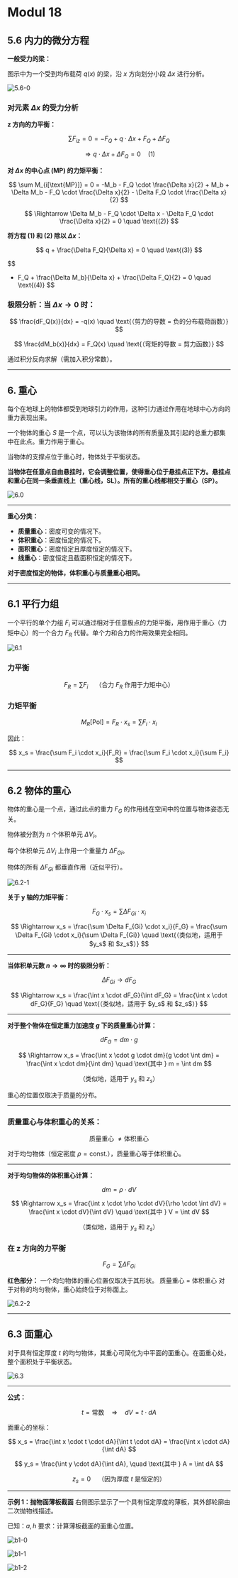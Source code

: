 # Modul 18

## 5.6 内力的微分方程

**一般受力的梁：**

图示中为一个受到均布载荷 $q(x)$ 的梁，沿 $x$ 方向划分小段 $\Delta x$ 进行分析。

![5.6-0](./subjects/Statik/modul-018/imgs/5.6-0.png)

### 对元素 $\Delta x$ 的受力分析

**z 方向的力平衡：**

$$
\sum F_{iz} = 0 = -F_Q + q \cdot \Delta x + F_Q + \Delta F_Q
$$

$$
\Rightarrow q \cdot \Delta x + \Delta F_Q = 0 \quad \text{(1)}
$$

**对 $\Delta x$ 的中心点 (MP) 的力矩平衡：**

$$
\sum M_{i[\text{MP}]} = 0 = -M_b - F_Q \cdot \frac{\Delta x}{2} + M_b + \Delta M_b - F_Q \cdot \frac{\Delta x}{2} - \Delta F_Q \cdot \frac{\Delta x}{2}
$$

$$
\Rightarrow \Delta M_b - F_Q \cdot \Delta x - \Delta F_Q \cdot \frac{\Delta x}{2} = 0 \quad \text{(2)}
$$

**将方程 (1) 和 (2) 除以 $\Delta x$：**

$$
q + \frac{\Delta F_Q}{\Delta x} = 0 \quad \text{(3)}
$$

$$
- F_Q + \frac{\Delta M_b}{\Delta x} + \frac{\Delta F_Q}{2} = 0 \quad \text{(4)}
$$

### **极限分析：当 $\Delta x \to 0$ 时：**

$$
\frac{dF_Q(x)}{dx} = -q(x) \quad \text{（剪力的导数 = 负的分布载荷函数）}
$$

$$
\frac{dM_b(x)}{dx} = F_Q(x) \quad \text{（弯矩的导数 = 剪力函数）}
$$

通过积分反向求解（需加入积分常数）。

---

## 6. 重心

每个在地球上的物体都受到地球引力的作用，这种引力通过作用在地球中心方向的重力表现出来。

一个物体的重心 $S$ 是一个点，可以认为该物体的所有质量及其引起的总重力都集中在此点。重力作用于重心。

当物体的支撑点位于重心时，物体处于平衡状态。

**当物体在任意点自由悬挂时，它会调整位置，使得重心位于悬挂点正下方。悬挂点和重心在同一条垂直线上（重心线，SL）。所有的重心线都相交于重心（SP）。**

![6.0](./subjects/Statik/modul-018/imgs/6.0.png)

---

**重心分类：**

- **质量重心**：密度可变的情况下。
- **体积重心**：密度恒定的情况下。
- **面积重心**：密度恒定且厚度恒定的情况下。
- **线重心**：密度恒定且截面积恒定的情况下。

**对于密度恒定的物体，体积重心与质量重心相同。**

---

## 6.1 平行力组

一个平行的单个力组 $F_i$ 可以通过相对于任意极点的力矩平衡，用作用于重心（力矩中心）的一个合力 $F_R$ 代替。单个力和合力的作用效果完全相同。

![6.1](./subjects/Statik/modul-018/imgs/6.1.png)

### 力平衡

$$
F_R = \sum F_i \quad \text{（合力 $F_R$ 作用于力矩中心）}
$$

### 力矩平衡

$$
M_R[\text{Pol}] = F_R \cdot x_s = \sum F_i \cdot x_i
$$

因此：

$$
x_s = \frac{\sum F_i \cdot x_i}{F_R} = \frac{\sum F_i \cdot x_i}{\sum F_i}
$$

---

## 6.2 物体的重心

物体的重心是一个点，通过此点的重力 $F_G$ 的作用线在空间中的位置与物体姿态无关。

物体被分割为 $n$ 个体积单元 $\Delta V_i$。

每个体积单元 $\Delta V_i$ 上作用一个重量力 $\Delta F_{Gi}$。

物体的所有 $\Delta F_{Gi}$ 都垂直作用（近似平行）。

![6.2-1](./subjects/Statik/modul-018/imgs/6.2-1.png)

**关于 y 轴的力矩平衡：**

$$
F_G \cdot x_s = \sum \Delta F_{Gi} \cdot x_i
$$

$$
\Rightarrow x_s = \frac{\sum \Delta F_{Gi} \cdot x_i}{F_G} = \frac{\sum \Delta F_{Gi} \cdot x_i}{\sum \Delta F_{Gi}} \quad \text{（类似地，适用于 $y_s$ 和 $z_s$）}
$$

---

**当体积单元数 $n \to \infty$ 时的极限分析：**

$$
\Delta F_{Gi} \to dF_G
$$

$$
\Rightarrow x_s = \frac{\int x \cdot dF_G}{\int dF_G} = \frac{\int x \cdot dF_G}{F_G} \quad \text{（类似地，适用于 $y_s$ 和 $z_s$）}
$$

---

**对于整个物体在恒定重力加速度 $g$ 下的质量重心计算：**

$$
dF_G = dm \cdot g
$$

$$
\Rightarrow x_s = \frac{\int x \cdot g \cdot dm}{g \cdot \int dm} = \frac{\int x \cdot dm}{\int dm} \quad \text{其中 } m = \int dm
$$

$$
\text{（类似地，适用于 $y_s$ 和 $z_s$）}
$$

重心的位置仅取决于质量的分布。

---

### **质量重心与体积重心的关系：**

$$
\text{质量重心 } \neq \text{体积重心}
$$

对于均匀物体（恒定密度 $\rho = \text{const.}$），质量重心等于体积重心。

---

**对于均匀物体的体积重心计算：**

$$
dm = \rho \cdot dV
$$

$$
\Rightarrow x_s = \frac{\int x \cdot \rho \cdot dV}{\rho \cdot \int dV} = \frac{\int x \cdot dV}{\int dV} \quad \text{其中 } V = \int dV
$$

$$
\text{（类似地，适用于 $y_s$ 和 $z_s$）}
$$

### 在 z 方向的力平衡

$$
F_G = \sum \Delta F_{Gi}
$$

**红色部分：**
一个均匀物体的重心位置仅取决于其形状。
质量重心 = 体积重心
对于对称的均匀物体，重心始终位于对称面上。

![6.2-2](./subjects/Statik/modul-018/imgs/6.2-2.png)

---

## 6.3 面重心

对于具有恒定厚度 $t$ 的均匀物体，其重心可简化为中平面的面重心。在面重心处，整个面积处于平衡状态。

![6.3](./subjects/Statik/modul-018/imgs/6.3.png)

---

**公式：**

$$
t = \text{常数} \quad \Rightarrow \quad dV = t \cdot dA
$$

面重心的坐标：

$$
x_s = \frac{\int x \cdot t \cdot dA}{\int t \cdot dA} = \frac{\int x \cdot dA}{\int dA}
$$

$$
y_s = \frac{\int y \cdot dA}{\int dA}, \quad \text{其中 } A = \int dA
$$

$$
z_s = 0 \quad \text{（因为厚度 $t$ 是恒定的）}
$$

---

**示例 1：抛物面薄板截面**
右侧图示显示了一个具有恒定厚度的薄板，其外部轮廓由二次抛物线描述。

已知：$a, h$
要求：计算薄板截面的面重心位置。

![b1-0](./subjects/Statik/modul-018/imgs/b1-0.png)

![b1-1](./subjects/Statik/modul-018/imgs/b1-1.png)

![b1-2](./subjects/Statik/modul-018/imgs/b1-2.png)
